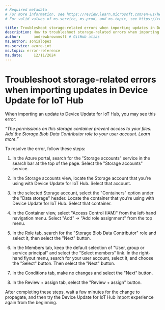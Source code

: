 ```yaml
---
# Required metadata
# For more information, see https://review.learn.microsoft.com/en-us/help/platform/learn-editor-add-metadata?branch=main
# For valid values of ms.service, ms.prod, and ms.topic, see https://review.learn.microsoft.com/en-us/help/platform/metadata-taxonomies?branch=main

title: Troubleshoot storage-related errors when importing updates in Device Update for IoT Hub
description: How to troubleshoot storage-related errors when importing updates
author:      andrewbrownmsft # GitHub alias
ms.author: sonialopez
ms.service: azure-iot
ms.topic: error-reference
ms.date:     12/11/2024
---
```


# Troubleshoot storage-related errors when importing updates in Device Update for IoT Hub

When importing an update to Device Update for IoT Hub, you may see this error:

*“The permissions on this storage container prevent access to your files. Add the Storage Blob Data Contributor role to your user account. Learn more.”*

To resolve the error, follow these steps:

1. In the Azure portal, search for the "Storage accounts" service in the search bar at the top of the page. Select the "Storage accounts" service.

1. In the Storage accounts view, locate the Storage account that you’re using with Device Update for IoT Hub. Select that account.

1. In the selected Storage account, select the "Containers" option under the "Data storage" header. Locate the container that you’re using with Device Update for IoT Hub. Select that container.

1. In the Container view, select "Access Control (IAM)" from the left-hand navigation menu. Select "Add" -> "Add role assignment" from the top menu.

1. In the Role tab, search for the "Storage Blob Data Contributor" role and select it, then select the "Next" button.

1. In the Members tab, keep the default selection of "User, group or service principal" and select the "Select members" link. In the right-hand flyout menu, search for your user account, select it, and choose the "Select" button. Then select the "Next" button.

1. In the Conditions tab, make no changes and select the "Next" button.

1. In the Review + assign tab, select the "Review + assign" button.

After completing these steps, wait a few minutes for the change to propagate, and then try the Device Update for IoT Hub import experience again from the beginning.

